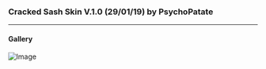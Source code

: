### Cracked Sash Skin V.1.0 (29/01/19) by PsychoPatate
---

#### Gallery
![Image](https://i.imgur.com/x7UwV1r.jpg)